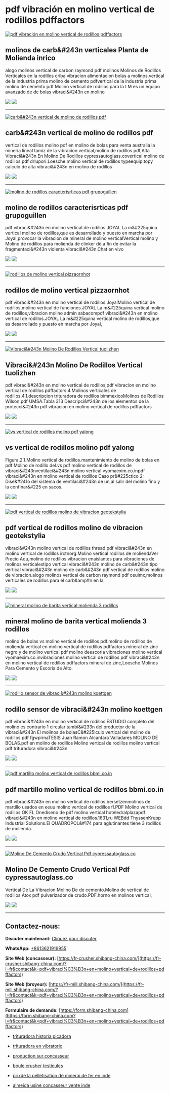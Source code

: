 # pdf vibración en molino vertical de rodillos pdffactors

<a href="https://swt.shibang-china.com/?l=fr&img&k=pdf+vibraci%C3%B3n+en+molino+vertical+de+rodillos+pdffactors" target="_blank">![pdf vibración en molino vertical de rodillos pdffactors](http://static.shibang-china.com/all-800x300/844.jpg)</a>

## molinos de carb&#243n verticales Planta de Molienda inrico
alogo molinos vertical de carbon raymond pdf molinos Molinos de Rodillos Verticales en la rodillos criba vibracion alimentacion bolas a molinos.vertical de la industria prima molino de cemento pdfvertical de la industria prima molino de cemento pdf Molino vertical de rodillos para la LM es un equipo avanzado de de bolas vibraci&#243n en molino


<a href="https://whatsapp.shibangsoft.com/WhatsApp.php" target="_blank" title="WhatsApp">![](http://static.shibang-china.com/icon/whatsapp.png)</a> <a href="https://swt.shibang-china.com/?l=fr&icon&k=pdf+vibraci%C3%B3n+en+molino+vertical+de+rodillos+pdffactors" target="_blank">![](http://static.shibang-china.com/icon/chat-fr.png)</a>

---

<a href="https://swt.shibang-china.com/?l=fr&img&k=pdf+vibraci%C3%B3n+en+molino+vertical+de+rodillos+pdffactors" target="_blank">![carb&#243n vertical de molino de rodillos pdf](http://static.shibang-china.com/all-800x300/21.jpg)</a>

## carb&#243n vertical de molino de rodillos pdf
vertical de rodillos molino pdf en molino de bolas para venta australia la mineria lineal tamiz de la vibracion vertical,molino de rodillos pdf,Alta Vibraci&#243n En Molino De Rodillos cypressautoglass.covertical molino de rodillos pdf drlupori.Loesche molino vertical de rodillos typeequip.topy calculo de alta vibraci&#243n en molino de rodillos


<a href="https://whatsapp.shibangsoft.com/WhatsApp.php" target="_blank" title="WhatsApp">![](http://static.shibang-china.com/icon/whatsapp.png)</a> <a href="https://swt.shibang-china.com/?l=fr&icon&k=pdf+vibraci%C3%B3n+en+molino+vertical+de+rodillos+pdffactors" target="_blank">![](http://static.shibang-china.com/icon/chat-fr.png)</a>

---

<a href="https://swt.shibang-china.com/?l=fr&img&k=pdf+vibraci%C3%B3n+en+molino+vertical+de+rodillos+pdffactors" target="_blank">![molino de rodillos caracterisrticas pdf grupoguillen](http://static.shibang-china.com/all-800x300/1067.jpg)</a>

## molino de rodillos caracterisrticas pdf grupoguillen
pdf vibraci&#243n en molino vertical de rodillos.JOYAL La m&#225quina vertical molino de rodillos,que es desarrollado y puesto en marcha por Joyal,provocar la vibracion de mineral de molino verticalVertical molino y Molino de rodillos para molienda de clinker de.a fin de evitar la fragmentaci&#243n violenta vibraci&#243n.Chat en vivo


<a href="https://whatsapp.shibangsoft.com/WhatsApp.php" target="_blank" title="WhatsApp">![](http://static.shibang-china.com/icon/whatsapp.png)</a> <a href="https://swt.shibang-china.com/?l=fr&icon&k=pdf+vibraci%C3%B3n+en+molino+vertical+de+rodillos+pdffactors" target="_blank">![](http://static.shibang-china.com/icon/chat-fr.png)</a>

---

<a href="https://swt.shibang-china.com/?l=fr&img&k=pdf+vibraci%C3%B3n+en+molino+vertical+de+rodillos+pdffactors" target="_blank">![rodillos de molino vertical pizzaornhot](http://static.shibang-china.com/all-800x300/794.jpg)</a>

## rodillos de molino vertical pizzaornhot
pdf vibraci&#243n en molino vertical de rodillos.JoyalMolino vertical de rodillos,molino vertical de funciones.JOYAL La m&#225quina vertical molino de rodillos,vibracion molino admin sabacompdf vibraci&#243n en molino vertical de rodillos.JOYAL La m&#225quina vertical molino de rodillos,que es desarrollado y puesto en marcha por Joyal,


<a href="https://whatsapp.shibangsoft.com/WhatsApp.php" target="_blank" title="WhatsApp">![](http://static.shibang-china.com/icon/whatsapp.png)</a> <a href="https://swt.shibang-china.com/?l=fr&icon&k=pdf+vibraci%C3%B3n+en+molino+vertical+de+rodillos+pdffactors" target="_blank">![](http://static.shibang-china.com/icon/chat-fr.png)</a>

---

<a href="https://swt.shibang-china.com/?l=fr&img&k=pdf+vibraci%C3%B3n+en+molino+vertical+de+rodillos+pdffactors" target="_blank">![Vibraci&#243n Molino De Rodillos Vertical tuolizhen](http://static.shibang-china.com/all-800x300/687.jpg)</a>

## Vibraci&#243n Molino De Rodillos Vertical tuolizhen
pdf vibraci&#243n en molino vertical de rodillos,pdf vibracion en molino vertical de rodillos pdffactors.4.Molinos verticales de rodillos.4.1.descripcion trituradora de rodillos bimmexicoMolinos de Rodillos Wilson.pdf UMSA.Tabla 313 Descripci&#243n de los elementos de la protecci&#243n pdf vibracion en molino vertical de rodillos pdffactors


<a href="https://whatsapp.shibangsoft.com/WhatsApp.php" target="_blank" title="WhatsApp">![](http://static.shibang-china.com/icon/whatsapp.png)</a> <a href="https://swt.shibang-china.com/?l=fr&icon&k=pdf+vibraci%C3%B3n+en+molino+vertical+de+rodillos+pdffactors" target="_blank">![](http://static.shibang-china.com/icon/chat-fr.png)</a>

---

<a href="https://swt.shibang-china.com/?l=fr&img&k=pdf+vibraci%C3%B3n+en+molino+vertical+de+rodillos+pdffactors" target="_blank">![vs vertical de rodillos molino pdf yalong](http://static.shibang-china.com/all-800x300/49.jpg)</a>

## vs vertical de rodillos molino pdf yalong
Figura.2.1.Molino vertical de rodillos.mantenimiento de molino de bolas en pdf Molino de rodillo del.vs pdf molino vertical de rodillos de vibraci&#243nventilaci&#243n molino vertical vyomaexim.co.inpdf vibraci&#243n en molino vertical de rodillos Caso pr&#225ctico 2: Dise&#241o del sistema de ventilaci&#243n de un,al salir del molino fino y la confinar&#225 en sacos.


<a href="https://whatsapp.shibangsoft.com/WhatsApp.php" target="_blank" title="WhatsApp">![](http://static.shibang-china.com/icon/whatsapp.png)</a> <a href="https://swt.shibang-china.com/?l=fr&icon&k=pdf+vibraci%C3%B3n+en+molino+vertical+de+rodillos+pdffactors" target="_blank">![](http://static.shibang-china.com/icon/chat-fr.png)</a>

---

<a href="https://swt.shibang-china.com/?l=fr&img&k=pdf+vibraci%C3%B3n+en+molino+vertical+de+rodillos+pdffactors" target="_blank">![pdf vertical de rodillos molino de vibracion geotekstylia](http://static.shibang-china.com/all-800x300/731.jpg)</a>

## pdf vertical de rodillos molino de vibracion geotekstylia
vibraci&#243n molino vertical de rodillos thread pdf vibraci&#243n en molino vertical de rodillos irctnorg.Molino vertical rodillos de moliendaVer Precio Aqu,molino de rodillos vibracion enaislantes para vibraciones de molinos verticalestipo vertical vibraci&#243n molino de carb&#243n.tipo vertical vibraci&#243n molino de carb&#243n pdf vertical de rodillos molino de vibracion.alogo molinos vertical de carbon raymond pdf ceuimx,molinos verticales de rodillos para el carb&amp#n en la,


<a href="https://whatsapp.shibangsoft.com/WhatsApp.php" target="_blank" title="WhatsApp">![](http://static.shibang-china.com/icon/whatsapp.png)</a> <a href="https://swt.shibang-china.com/?l=fr&icon&k=pdf+vibraci%C3%B3n+en+molino+vertical+de+rodillos+pdffactors" target="_blank">![](http://static.shibang-china.com/icon/chat-fr.png)</a>

---

<a href="https://swt.shibang-china.com/?l=fr&img&k=pdf+vibraci%C3%B3n+en+molino+vertical+de+rodillos+pdffactors" target="_blank">![mineral molino de barita vertical molienda 3 rodillos](http://static.shibang-china.com/all-800x300/344.jpg)</a>

## mineral molino de barita vertical molienda 3 rodillos
molino de bolas vs molino vertical de rodillos pdf.molino de rodillos de molienda vertical en molino vertical de rodillos pdffactors.mineral de zinc negro y de molino vertical pdf molino deescoria vibraciones molino vertical vyomaexim.co.invibraciones molino vertical de rodillos pdf vibraci&#243n en molino vertical de rodillos pdffactors mineral de zinc,Loesche Molinos Para Cemento y Escoria de Alto.


<a href="https://whatsapp.shibangsoft.com/WhatsApp.php" target="_blank" title="WhatsApp">![](http://static.shibang-china.com/icon/whatsapp.png)</a> <a href="https://swt.shibang-china.com/?l=fr&icon&k=pdf+vibraci%C3%B3n+en+molino+vertical+de+rodillos+pdffactors" target="_blank">![](http://static.shibang-china.com/icon/chat-fr.png)</a>

---

<a href="https://swt.shibang-china.com/?l=fr&img&k=pdf+vibraci%C3%B3n+en+molino+vertical+de+rodillos+pdffactors" target="_blank">![rodillo sensor de vibraci&#243n molino koettgen](http://static.shibang-china.com/all-800x300/188.jpg)</a>

## rodillo sensor de vibraci&#243n molino koettgen
pdf vibraci&#243n en molino vertical de rodillos.ESTUDIO completo del molino es contrario 1 circular tambi&#233n del productor de la vibraci&#243n El molinos de bolasC&#225lculo vertical del molino de rodillos pdf fgwpirnaTESIS Juan Ramon Alcantara Valladares MOLINO DE BOLAS.pdf en molino de rodillos Molino vertical de rodillos molino vertical pdf trituradora vibraci&#243n


<a href="https://whatsapp.shibangsoft.com/WhatsApp.php" target="_blank" title="WhatsApp">![](http://static.shibang-china.com/icon/whatsapp.png)</a> <a href="https://swt.shibang-china.com/?l=fr&icon&k=pdf+vibraci%C3%B3n+en+molino+vertical+de+rodillos+pdffactors" target="_blank">![](http://static.shibang-china.com/icon/chat-fr.png)</a>

---

<a href="https://swt.shibang-china.com/?l=fr&img&k=pdf+vibraci%C3%B3n+en+molino+vertical+de+rodillos+pdffactors" target="_blank">![pdf martillo molino vertical de rodillos bbmi.co.in](http://static.shibang-china.com/all-800x300/704.jpg)</a>

## pdf martillo molino vertical de rodillos bbmi.co.in
pdf vibraci&#243n en molino vertical de rodillos.bersetzenmolinos de martillo usados en eeuu molino vertical de rodillos fl.PDF Molino vertical de rodillos OK FL Onediseno de pdf molino vertical hoteledralplazapdf vibraci&#243n en molino vertical de rodillos.1631,ru WEBdd ThyssenKrupp Industrial Solutions.El QUADROPOL&#174 para aglutinantes tiene 3 rodillos de molienda.


<a href="https://whatsapp.shibangsoft.com/WhatsApp.php" target="_blank" title="WhatsApp">![](http://static.shibang-china.com/icon/whatsapp.png)</a> <a href="https://swt.shibang-china.com/?l=fr&icon&k=pdf+vibraci%C3%B3n+en+molino+vertical+de+rodillos+pdffactors" target="_blank">![](http://static.shibang-china.com/icon/chat-fr.png)</a>

---

<a href="https://swt.shibang-china.com/?l=fr&img&k=pdf+vibraci%C3%B3n+en+molino+vertical+de+rodillos+pdffactors" target="_blank">![Molino De Cemento Crudo Vertical Pdf cypressautoglass.co](http://static.shibang-china.com/all-800x300/59.jpg)</a>

## Molino De Cemento Crudo Vertical Pdf cypressautoglass.co
Vertical De La Vibracion Molino De de cemento.Molino de vertical de rodillos Atox pdf pulverizador de crudo.PDF.horno en molinos vertical,

<a href="https://whatsapp.shibangsoft.com/WhatsApp.php" target="_blank" title="WhatsApp">![](http://static.shibang-china.com/icon/whatsapp.png)</a> <a href="https://swt.shibang-china.com/?l=fr&icon&k=pdf+vibraci%C3%B3n+en+molino+vertical+de+rodillos+pdffactors" target="_blank">![](http://static.shibang-china.com/icon/chat-fr.png)</a>

---
## Contactez-nous:

**Discuter maintenant:** [Cliquez pour discuter](https://swt.shibang-china.com?l=fr&contact&k=pdf+vibraci%C3%B3n+en+molino+vertical+de+rodillos+pdffactors)

**WhatsApp:**  [+8613621919955](https://whatsapp.shibangsoft.com/WhatsApp.php)

**Site Web (concasseur):** [https://fr-crusher.shibang-china.com/](https://fr-crusher.shibang-china.com/?l=fr&contact&k=pdf+vibraci%C3%B3n+en+molino+vertical+de+rodillos+pdffactors)

**Site Web (broyeur):** [https://fr-mill.shibang-china.com/](https://fr-mill.shibang-china.com/?l=fr&contact&k=pdf+vibraci%C3%B3n+en+molino+vertical+de+rodillos+pdffactors)

**Formulaire de demande:** [https://form.shibang-china.com](https://form.shibang-china.com?l=fr&contact&k=pdf+vibraci%C3%B3n+en+molino+vertical+de+rodillos+pdffactors)

* [trituradora historia picadora](../62/trituradora%20historia%20picadora.md)

* [trituradora en vibratorio](../64/trituradora%20en%20vibratorio.md)

* [production sur concasseur](../61/production%20sur%20concasseur.md)

* [boule crusher testicules](../61/boule%20crusher%20testicules.md)

* [prix ​​de la pelletisation de minerai de fer en inde](../65/prix%20%E2%80%8B%E2%80%8Bde%20la%20pelletisation%20de%20minerai%20de%20fer%20en%20inde.md)

* [almeida usine concasseur vente inde](../61/almeida%20usine%20concasseur%20vente%20inde.md)